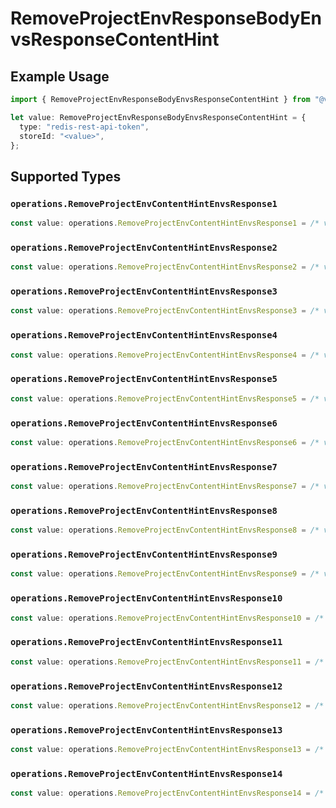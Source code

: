 # RemoveProjectEnvResponseBodyEnvsResponseContentHint

## Example Usage

```typescript
import { RemoveProjectEnvResponseBodyEnvsResponseContentHint } from "@vercel/sdk/models/operations/removeprojectenv.js";

let value: RemoveProjectEnvResponseBodyEnvsResponseContentHint = {
  type: "redis-rest-api-token",
  storeId: "<value>",
};
```

## Supported Types

### `operations.RemoveProjectEnvContentHintEnvsResponse1`

```typescript
const value: operations.RemoveProjectEnvContentHintEnvsResponse1 = /* values here */
```

### `operations.RemoveProjectEnvContentHintEnvsResponse2`

```typescript
const value: operations.RemoveProjectEnvContentHintEnvsResponse2 = /* values here */
```

### `operations.RemoveProjectEnvContentHintEnvsResponse3`

```typescript
const value: operations.RemoveProjectEnvContentHintEnvsResponse3 = /* values here */
```

### `operations.RemoveProjectEnvContentHintEnvsResponse4`

```typescript
const value: operations.RemoveProjectEnvContentHintEnvsResponse4 = /* values here */
```

### `operations.RemoveProjectEnvContentHintEnvsResponse5`

```typescript
const value: operations.RemoveProjectEnvContentHintEnvsResponse5 = /* values here */
```

### `operations.RemoveProjectEnvContentHintEnvsResponse6`

```typescript
const value: operations.RemoveProjectEnvContentHintEnvsResponse6 = /* values here */
```

### `operations.RemoveProjectEnvContentHintEnvsResponse7`

```typescript
const value: operations.RemoveProjectEnvContentHintEnvsResponse7 = /* values here */
```

### `operations.RemoveProjectEnvContentHintEnvsResponse8`

```typescript
const value: operations.RemoveProjectEnvContentHintEnvsResponse8 = /* values here */
```

### `operations.RemoveProjectEnvContentHintEnvsResponse9`

```typescript
const value: operations.RemoveProjectEnvContentHintEnvsResponse9 = /* values here */
```

### `operations.RemoveProjectEnvContentHintEnvsResponse10`

```typescript
const value: operations.RemoveProjectEnvContentHintEnvsResponse10 = /* values here */
```

### `operations.RemoveProjectEnvContentHintEnvsResponse11`

```typescript
const value: operations.RemoveProjectEnvContentHintEnvsResponse11 = /* values here */
```

### `operations.RemoveProjectEnvContentHintEnvsResponse12`

```typescript
const value: operations.RemoveProjectEnvContentHintEnvsResponse12 = /* values here */
```

### `operations.RemoveProjectEnvContentHintEnvsResponse13`

```typescript
const value: operations.RemoveProjectEnvContentHintEnvsResponse13 = /* values here */
```

### `operations.RemoveProjectEnvContentHintEnvsResponse14`

```typescript
const value: operations.RemoveProjectEnvContentHintEnvsResponse14 = /* values here */
```

